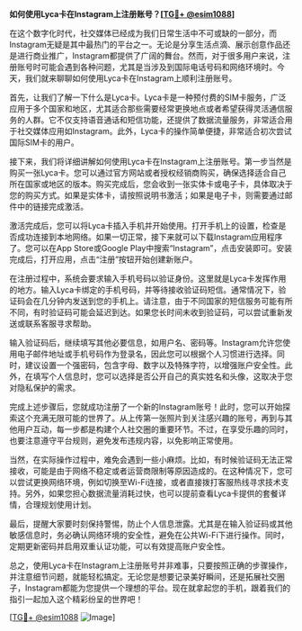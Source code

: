**如何使用Lyca卡在Instagram上注册账号？[[TG💪+ @esim1088](https://t.me/s/esim1088)]**

在这个数字化时代，社交媒体已经成为我们日常生活中不可或缺的一部分，而Instagram无疑是其中最热门的平台之一。无论是分享生活点滴、展示创意作品还是进行商业推广，Instagram都提供了广阔的舞台。然而，对于很多用户来说，注册账号时可能会遇到各种问题，尤其是当涉及到国际电话号码和网络环境时。今天，我们就来聊聊如何使用Lyca卡在Instagram上顺利注册账号。

首先，让我们了解一下什么是Lyca卡。Lyca卡是一种预付费的SIM卡服务，广泛应用于多个国家和地区，尤其适合那些需要经常更换地点或者希望获得灵活通信服务的人群。它不仅支持语音通话和短信功能，还提供了数据流量服务，非常适合用于社交媒体应用如Instagram。此外，Lyca卡的操作简单便捷，非常适合初次尝试国际SIM卡的用户。

接下来，我们将详细讲解如何使用Lyca卡在Instagram上注册账号。第一步当然是购买一张Lyca卡。您可以通过官方网站或者授权经销商购买，确保选择适合自己所在国家或地区的版本。购买完成后，您会收到一张实体卡或电子卡，具体取决于您的购买方式。如果是实体卡，请按照说明书激活；如果是电子卡，则需要通过邮件中的链接完成激活。

激活完成后，您可以将Lyca卡插入手机并开始使用。打开手机上的设置，检查是否成功连接到本地网络。如果一切正常，接下来就可以下载Instagram应用程序了。您可以在App Store或Google Play中搜索“Instagram”，点击安装即可。安装完成后，打开应用，点击“注册”按钮开始创建新账户。

在注册过程中，系统会要求输入手机号码以验证身份。这里就是Lyca卡发挥作用的地方。输入Lyca卡绑定的手机号码，并等待接收验证码短信。通常情况下，验证码会在几分钟内发送到您的手机上。请注意，由于不同国家的短信服务可能有所不同，有时验证码可能会延迟到达。如果您长时间未收到验证码，可以尝试重新发送或联系客服寻求帮助。

输入验证码后，继续填写其他必要信息，如用户名、密码等。Instagram允许您使用电子邮件地址或手机号码作为登录名，因此您可以根据个人习惯进行选择。同时，建议设置一个强密码，包含字母、数字以及特殊字符，以增强账户安全性。此外，在填写个人信息时，您可以选择是否公开自己的真实姓名和头像，这取决于您对隐私保护的需求。

完成上述步骤后，您就成功注册了一个新的Instagram账号！此时，您可以开始探索这个充满无限可能的世界了。从上传第一张照片到关注感兴趣的账号，再到与其他用户互动，每一步都是构建个人社交圈的重要环节。不过，在享受乐趣的同时，也要注意遵守平台规则，避免发布违规内容，以免影响正常使用。

当然，在实际操作过程中，难免会遇到一些小麻烦。比如，有时候验证码无法正常接收，可能是由于网络不稳定或者运营商限制等原因造成的。在这种情况下，您可以尝试更换网络环境，例如切换至Wi-Fi连接，或者直接拨打客服热线寻求技术支持。另外，如果您担心数据流量消耗过快，也可以提前查看Lyca卡提供的套餐详情，合理规划使用计划。

最后，提醒大家要时刻保持警惕，防止个人信息泄露。尤其是在输入验证码或其他敏感信息时，务必确认网络环境的安全性，避免在公共Wi-Fi下进行操作。同时，定期更新密码并启用双重认证功能，可以有效提高账户安全性。

总之，使用Lyca卡在Instagram上注册账号并非难事，只要按照正确的步骤操作，并注意细节问题，就能轻松搞定。无论您是想要记录美好瞬间，还是拓展社交圈子，Instagram都能为您提供一个理想的平台。现在就拿起您的手机，跟着我们的指引一起加入这个精彩纷呈的世界吧！

[[TG💪+ @esim1088](https://t.me/s/esim1088) ![Image](https://i.postimg.cc/4NQfJmqS/Snipaste-2025-05-13-00-14-12.png)]